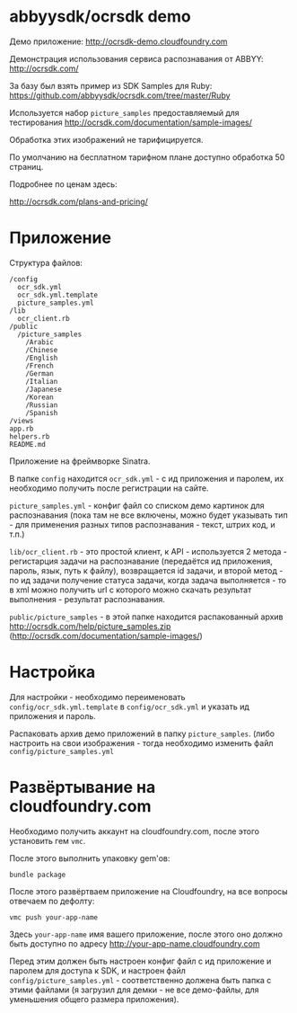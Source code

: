 abbyysdk/ocrsdk demo
====================

Демо приложение: http://ocrsdk-demo.cloudfoundry.com

Демонстрация использования сервиса распознавания от ABBYY:
http://ocrsdk.com/

За базу был взять пример из SDK Samples для Ruby:
https://github.com/abbyysdk/ocrsdk.com/tree/master/Ruby


Используется набор `picture_samples` предоставляемый для тестирования
http://ocrsdk.com/documentation/sample-images/

Обработка этих изображений не тарифицируется.

По умолчанию на бесплатном тарифном плане доступно обработка 50 страниц.

Подробнее по ценам здесь:

http://ocrsdk.com/plans-and-pricing/



Приложение
==========

Структура файлов:

    /config
      ocr_sdk.yml
      ocr_sdk.yml.template
      picture_samples.yml
    /lib
      ocr_client.rb
    /public
      /picture_samples
        /Arabic
        /Chinese
        /English
        /French
        /German
        /Italian
        /Japanese
        /Korean
        /Russian
        /Spanish        
    /views
    app.rb
    helpers.rb
    README.md

Приложение на фреймворке Sinatra.

В папке `config` находится `ocr_sdk.yml` - с ид приложения и паролем,
их необходимо получить после регистрации на сайте.

`picture_samples.yml` - конфиг файл со списком демо картинок для распознавания
(пока там не все включены, можно будет указывать тип - для применения разных типов
распознавания - текст, штрих код, и т.п.)

`lib/ocr_client.rb` - это простой клиент, к API - используется 2 метода - регистарция 
задачи на распознавание (передаётся ид приложения, пароль, язык, путь к файлу), 
возвращается id задачи, и второй метод - по ид задачи получение статуса задачи,
когда задача выполняется - то в xml можно получить url с которого можно 
скачать результат выполнения - результат распознавания.

`public/picture_samples` - в этой папке находится распакованный архив
http://ocrsdk.com/help/picture_samples.zip (http://ocrsdk.com/documentation/sample-images/)


Настройка
=========

Для настройки - необходимо переименовать `config/ocr_sdk.yml.template` в
`config/ocr_sdk.yml` и указать ид приложения и пароль.

Распаковать архив демо приложений в папку `picture_samples`. (либо настроить на
свои изображения - тогда необходимо изменить файл `config/picture_samples.yml`



Развёртывание на cloudfoundry.com
=================================

Необходимо получить аккаунт на cloudfoundry.com, после этого установить гем
`vmc`. 

После этого выполнить упаковку gem'ов: 

    bundle package

После этого развёртваем приложение на Cloudfoundry, на все вопросы отвечаем по дефолту:

    vmc push your-app-name

Здесь `your-app-name` имя вашего приложение, после этого оно должно быть доступно
по адресу http://your-app-name.cloudfoundry.com

Перед этим должен быть настроен конфиг файл с ид приложение и паролем для
доступа к SDK, и настроен файл `config/picture_samples.yml` - 
соответственно должена быть папка с этими файлами (я загрузил для демки - не все демо-файлы,
для уменьшения общего размера приложения).

